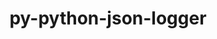 ---
title: "py-python-json-logger"
layout: cache
categories: [package, develop]
meta: {"compilers": ["gcc@=11.1.0", "gcc@=11.4.0", "gcc@=9.4.0", "oneapi@=2024.2.1"], "num_specs": 40, "num_specs_by_stack": {"data-vis-sdk": 4, "e4s": 12, "e4s-neoverse-v2": 6, "e4s-neoverse_v1": 2, "e4s-oneapi": 14, "e4s-power": 2, "root": 40}, "oss": ["ubuntu20.04", "ubuntu22.04"], "platforms": ["linux"], "stacks": ["data-vis-sdk", "e4s", "e4s-neoverse-v2", "e4s-neoverse_v1", "e4s-oneapi", "e4s-power", "root"], "targets": ["neoverse_v1", "neoverse_v2", "ppc64le", "x86_64_v3"], "versions": ["2.0.7"]}
spec_details: [{"compiler": "gcc@=11.4.0", "hash": "33k5ba2qplzpika6hoje3gfarmgpm3kh", "os": "ubuntu22.04", "platform": "linux", "size": "-", "stacks": ["e4s-neoverse-v2", "root"], "tarball": "https://binaries.spack.io/develop/build_cache/linux-ubuntu22.04-neoverse_v2/gcc-11.4.0/py-python-json-logger-2.0.7/linux-ubuntu22.04-neoverse_v2-gcc-11.4.0-py-python-json-logger-2.0.7-33k5ba2qplzpika6hoje3gfarmgpm3kh.spack", "target": "neoverse_v2", "variants": ["build_system=python_pip"], "versions": ["2.0.7"]}, {"compiler": "gcc@=11.4.0", "hash": "37wxio44iwc5wsltxijswtjp4bbzwciz", "os": "ubuntu22.04", "platform": "linux", "size": "-", "stacks": ["e4s-neoverse-v2", "root"], "tarball": "https://binaries.spack.io/develop/build_cache/linux-ubuntu22.04-neoverse_v2/gcc-11.4.0/py-python-json-logger-2.0.7/linux-ubuntu22.04-neoverse_v2-gcc-11.4.0-py-python-json-logger-2.0.7-37wxio44iwc5wsltxijswtjp4bbzwciz.spack", "target": "neoverse_v2", "variants": ["build_system=python_pip"], "versions": ["2.0.7"]}, {"compiler": "gcc@=11.4.0", "hash": "3jzxd7m64ebijedpewq3cq3idnigtxxd", "os": "ubuntu22.04", "platform": "linux", "size": "-", "stacks": ["e4s-neoverse-v2", "root"], "tarball": "https://binaries.spack.io/develop/build_cache/linux-ubuntu22.04-neoverse_v2/gcc-11.4.0/py-python-json-logger-2.0.7/linux-ubuntu22.04-neoverse_v2-gcc-11.4.0-py-python-json-logger-2.0.7-3jzxd7m64ebijedpewq3cq3idnigtxxd.spack", "target": "neoverse_v2", "variants": ["build_system=python_pip"], "versions": ["2.0.7"]}, {"compiler": "oneapi@=2024.2.1", "hash": "3vhuxxdqs2wtlqifk57gmlitbpu5qp4s", "os": "ubuntu22.04", "platform": "linux", "size": "-", "stacks": ["e4s-oneapi", "root"], "tarball": "https://binaries.spack.io/develop/build_cache/linux-ubuntu22.04-x86_64_v3/oneapi-2024.2.1/py-python-json-logger-2.0.7/linux-ubuntu22.04-x86_64_v3-oneapi-2024.2.1-py-python-json-logger-2.0.7-3vhuxxdqs2wtlqifk57gmlitbpu5qp4s.spack", "target": "x86_64_v3", "variants": ["build_system=python_pip"], "versions": ["2.0.7"]}, {"compiler": "oneapi@=2024.2.1", "hash": "3zpa4ohc34ax5llmxlvvjhdpnprraxol", "os": "ubuntu22.04", "platform": "linux", "size": "-", "stacks": ["e4s-oneapi", "root"], "tarball": "https://binaries.spack.io/develop/build_cache/linux-ubuntu22.04-x86_64_v3/oneapi-2024.2.1/py-python-json-logger-2.0.7/linux-ubuntu22.04-x86_64_v3-oneapi-2024.2.1-py-python-json-logger-2.0.7-3zpa4ohc34ax5llmxlvvjhdpnprraxol.spack", "target": "x86_64_v3", "variants": ["build_system=python_pip"], "versions": ["2.0.7"]}, {"compiler": "oneapi@=2024.2.1", "hash": "4e3qdmeb4qofocfi5cy6x7rnxe7a53em", "os": "ubuntu22.04", "platform": "linux", "size": "-", "stacks": ["e4s-oneapi", "root"], "tarball": "https://binaries.spack.io/develop/build_cache/linux-ubuntu22.04-x86_64_v3/oneapi-2024.2.1/py-python-json-logger-2.0.7/linux-ubuntu22.04-x86_64_v3-oneapi-2024.2.1-py-python-json-logger-2.0.7-4e3qdmeb4qofocfi5cy6x7rnxe7a53em.spack", "target": "x86_64_v3", "variants": ["build_system=python_pip"], "versions": ["2.0.7"]}, {"compiler": "gcc@=11.4.0", "hash": "4npqpno3uhpipbvcd46ie5adfkenyqjm", "os": "ubuntu22.04", "platform": "linux", "size": "-", "stacks": ["e4s", "root"], "tarball": "https://binaries.spack.io/develop/build_cache/linux-ubuntu22.04-x86_64_v3/gcc-11.4.0/py-python-json-logger-2.0.7/linux-ubuntu22.04-x86_64_v3-gcc-11.4.0-py-python-json-logger-2.0.7-4npqpno3uhpipbvcd46ie5adfkenyqjm.spack", "target": "x86_64_v3", "variants": ["build_system=python_pip"], "versions": ["2.0.7"]}, {"compiler": "gcc@=11.4.0", "hash": "67smfriawynxbomxrbhkp6takh23sue6", "os": "ubuntu22.04", "platform": "linux", "size": "-", "stacks": ["e4s", "root"], "tarball": "https://binaries.spack.io/develop/build_cache/linux-ubuntu22.04-x86_64_v3/gcc-11.4.0/py-python-json-logger-2.0.7/linux-ubuntu22.04-x86_64_v3-gcc-11.4.0-py-python-json-logger-2.0.7-67smfriawynxbomxrbhkp6takh23sue6.spack", "target": "x86_64_v3", "variants": ["build_system=python_pip"], "versions": ["2.0.7"]}, {"compiler": "gcc@=11.4.0", "hash": "6qecswkzp5aiw3sbilrr6ezyzmv5tdpq", "os": "ubuntu22.04", "platform": "linux", "size": "-", "stacks": ["e4s-neoverse-v2", "root"], "tarball": "https://binaries.spack.io/develop/build_cache/linux-ubuntu22.04-neoverse_v2/gcc-11.4.0/py-python-json-logger-2.0.7/linux-ubuntu22.04-neoverse_v2-gcc-11.4.0-py-python-json-logger-2.0.7-6qecswkzp5aiw3sbilrr6ezyzmv5tdpq.spack", "target": "neoverse_v2", "variants": ["build_system=python_pip"], "versions": ["2.0.7"]}, {"compiler": "oneapi@=2024.2.1", "hash": "6v5ulxhbzcspmlwstrmgteeabnvi5ptz", "os": "ubuntu22.04", "platform": "linux", "size": "-", "stacks": ["e4s-oneapi", "root"], "tarball": "https://binaries.spack.io/develop/build_cache/linux-ubuntu22.04-x86_64_v3/oneapi-2024.2.1/py-python-json-logger-2.0.7/linux-ubuntu22.04-x86_64_v3-oneapi-2024.2.1-py-python-json-logger-2.0.7-6v5ulxhbzcspmlwstrmgteeabnvi5ptz.spack", "target": "x86_64_v3", "variants": ["build_system=python_pip"], "versions": ["2.0.7"]}, {"compiler": "oneapi@=2024.2.1", "hash": "75onq4zuxmdz4lc4e66tzcez67e7czfl", "os": "ubuntu22.04", "platform": "linux", "size": "-", "stacks": ["e4s-oneapi", "root"], "tarball": "https://binaries.spack.io/develop/build_cache/linux-ubuntu22.04-x86_64_v3/oneapi-2024.2.1/py-python-json-logger-2.0.7/linux-ubuntu22.04-x86_64_v3-oneapi-2024.2.1-py-python-json-logger-2.0.7-75onq4zuxmdz4lc4e66tzcez67e7czfl.spack", "target": "x86_64_v3", "variants": ["build_system=python_pip"], "versions": ["2.0.7"]}, {"compiler": "gcc@=11.4.0", "hash": "7icwqagncpnps6omml7atqtvvihnu4zx", "os": "ubuntu22.04", "platform": "linux", "size": "-", "stacks": ["e4s-neoverse_v1", "root"], "tarball": "https://binaries.spack.io/develop/build_cache/linux-ubuntu22.04-neoverse_v1/gcc-11.4.0/py-python-json-logger-2.0.7/linux-ubuntu22.04-neoverse_v1-gcc-11.4.0-py-python-json-logger-2.0.7-7icwqagncpnps6omml7atqtvvihnu4zx.spack", "target": "neoverse_v1", "variants": ["build_system=python_pip"], "versions": ["2.0.7"]}, {"compiler": "oneapi@=2024.2.1", "hash": "7iwwxzu2uglszutjwrtqynkirhr42tv6", "os": "ubuntu22.04", "platform": "linux", "size": "-", "stacks": ["e4s-oneapi", "root"], "tarball": "https://binaries.spack.io/develop/build_cache/linux-ubuntu22.04-x86_64_v3/oneapi-2024.2.1/py-python-json-logger-2.0.7/linux-ubuntu22.04-x86_64_v3-oneapi-2024.2.1-py-python-json-logger-2.0.7-7iwwxzu2uglszutjwrtqynkirhr42tv6.spack", "target": "x86_64_v3", "variants": ["build_system=python_pip"], "versions": ["2.0.7"]}, {"compiler": "gcc@=11.4.0", "hash": "breqygswtbxfjgq67md4lp6utifouo3k", "os": "ubuntu22.04", "platform": "linux", "size": "-", "stacks": ["e4s", "root"], "tarball": "https://binaries.spack.io/develop/build_cache/linux-ubuntu22.04-x86_64_v3/gcc-11.4.0/py-python-json-logger-2.0.7/linux-ubuntu22.04-x86_64_v3-gcc-11.4.0-py-python-json-logger-2.0.7-breqygswtbxfjgq67md4lp6utifouo3k.spack", "target": "x86_64_v3", "variants": ["build_system=python_pip"], "versions": ["2.0.7"]}, {"compiler": "oneapi@=2024.2.1", "hash": "dgvpbcqnpxkbcjszpefoo534vo7h3t5e", "os": "ubuntu22.04", "platform": "linux", "size": "-", "stacks": ["e4s-oneapi", "root"], "tarball": "https://binaries.spack.io/develop/build_cache/linux-ubuntu22.04-x86_64_v3/oneapi-2024.2.1/py-python-json-logger-2.0.7/linux-ubuntu22.04-x86_64_v3-oneapi-2024.2.1-py-python-json-logger-2.0.7-dgvpbcqnpxkbcjszpefoo534vo7h3t5e.spack", "target": "x86_64_v3", "variants": ["build_system=python_pip"], "versions": ["2.0.7"]}, {"compiler": "oneapi@=2024.2.1", "hash": "ebqxdh4zxumrujyrjl7ij2slghuhg4ut", "os": "ubuntu22.04", "platform": "linux", "size": "-", "stacks": ["e4s-oneapi", "root"], "tarball": "https://binaries.spack.io/develop/build_cache/linux-ubuntu22.04-x86_64_v3/oneapi-2024.2.1/py-python-json-logger-2.0.7/linux-ubuntu22.04-x86_64_v3-oneapi-2024.2.1-py-python-json-logger-2.0.7-ebqxdh4zxumrujyrjl7ij2slghuhg4ut.spack", "target": "x86_64_v3", "variants": ["build_system=python_pip"], "versions": ["2.0.7"]}, {"compiler": "gcc@=11.1.0", "hash": "f7e4ex4yln3rqu3zbhflifuztv7tshf4", "os": "ubuntu20.04", "platform": "linux", "size": "-", "stacks": ["data-vis-sdk", "root"], "tarball": "https://binaries.spack.io/develop/build_cache/linux-ubuntu20.04-x86_64_v3/gcc-11.1.0/py-python-json-logger-2.0.7/linux-ubuntu20.04-x86_64_v3-gcc-11.1.0-py-python-json-logger-2.0.7-f7e4ex4yln3rqu3zbhflifuztv7tshf4.spack", "target": "x86_64_v3", "variants": ["build_system=python_pip"], "versions": ["2.0.7"]}, {"compiler": "gcc@=11.4.0", "hash": "fero7w6rbpykpcepe62zfdveggyydmqd", "os": "ubuntu22.04", "platform": "linux", "size": "-", "stacks": ["e4s", "root"], "tarball": "https://binaries.spack.io/develop/build_cache/linux-ubuntu22.04-x86_64_v3/gcc-11.4.0/py-python-json-logger-2.0.7/linux-ubuntu22.04-x86_64_v3-gcc-11.4.0-py-python-json-logger-2.0.7-fero7w6rbpykpcepe62zfdveggyydmqd.spack", "target": "x86_64_v3", "variants": ["build_system=python_pip"], "versions": ["2.0.7"]}, {"compiler": "gcc@=11.4.0", "hash": "fjmhigrvi56osurhzizentwa55ynvbam", "os": "ubuntu22.04", "platform": "linux", "size": "-", "stacks": ["e4s-neoverse-v2", "root"], "tarball": "https://binaries.spack.io/develop/build_cache/linux-ubuntu22.04-neoverse_v2/gcc-11.4.0/py-python-json-logger-2.0.7/linux-ubuntu22.04-neoverse_v2-gcc-11.4.0-py-python-json-logger-2.0.7-fjmhigrvi56osurhzizentwa55ynvbam.spack", "target": "neoverse_v2", "variants": ["build_system=python_pip"], "versions": ["2.0.7"]}, {"compiler": "gcc@=11.4.0", "hash": "ftjeclzq466i6qof2ritbuoscpxtotrq", "os": "ubuntu22.04", "platform": "linux", "size": "-", "stacks": ["e4s", "root"], "tarball": "https://binaries.spack.io/develop/build_cache/linux-ubuntu22.04-x86_64_v3/gcc-11.4.0/py-python-json-logger-2.0.7/linux-ubuntu22.04-x86_64_v3-gcc-11.4.0-py-python-json-logger-2.0.7-ftjeclzq466i6qof2ritbuoscpxtotrq.spack", "target": "x86_64_v3", "variants": ["build_system=python_pip"], "versions": ["2.0.7"]}, {"compiler": "oneapi@=2024.2.1", "hash": "gfzhmgskf3xwfykrz5ldjpryctpoe27t", "os": "ubuntu22.04", "platform": "linux", "size": "-", "stacks": ["e4s-oneapi", "root"], "tarball": "https://binaries.spack.io/develop/build_cache/linux-ubuntu22.04-x86_64_v3/oneapi-2024.2.1/py-python-json-logger-2.0.7/linux-ubuntu22.04-x86_64_v3-oneapi-2024.2.1-py-python-json-logger-2.0.7-gfzhmgskf3xwfykrz5ldjpryctpoe27t.spack", "target": "x86_64_v3", "variants": ["build_system=python_pip"], "versions": ["2.0.7"]}, {"compiler": "gcc@=11.4.0", "hash": "hucxudohgj7navjzuke5hqm2445atnpa", "os": "ubuntu22.04", "platform": "linux", "size": "-", "stacks": ["e4s", "root"], "tarball": "https://binaries.spack.io/develop/build_cache/linux-ubuntu22.04-x86_64_v3/gcc-11.4.0/py-python-json-logger-2.0.7/linux-ubuntu22.04-x86_64_v3-gcc-11.4.0-py-python-json-logger-2.0.7-hucxudohgj7navjzuke5hqm2445atnpa.spack", "target": "x86_64_v3", "variants": ["build_system=python_pip"], "versions": ["2.0.7"]}, {"compiler": "oneapi@=2024.2.1", "hash": "jgqjmtp33hmy54edte7d4xfsetqdfnxl", "os": "ubuntu22.04", "platform": "linux", "size": "-", "stacks": ["e4s-oneapi", "root"], "tarball": "https://binaries.spack.io/develop/build_cache/linux-ubuntu22.04-x86_64_v3/oneapi-2024.2.1/py-python-json-logger-2.0.7/linux-ubuntu22.04-x86_64_v3-oneapi-2024.2.1-py-python-json-logger-2.0.7-jgqjmtp33hmy54edte7d4xfsetqdfnxl.spack", "target": "x86_64_v3", "variants": ["build_system=python_pip"], "versions": ["2.0.7"]}, {"compiler": "gcc@=9.4.0", "hash": "jh4zuwmpmsvcxhydll7si3xikkn27vaw", "os": "ubuntu20.04", "platform": "linux", "size": "-", "stacks": ["e4s-power", "root"], "tarball": "https://binaries.spack.io/develop/build_cache/linux-ubuntu20.04-ppc64le/gcc-9.4.0/py-python-json-logger-2.0.7/linux-ubuntu20.04-ppc64le-gcc-9.4.0-py-python-json-logger-2.0.7-jh4zuwmpmsvcxhydll7si3xikkn27vaw.spack", "target": "ppc64le", "variants": ["build_system=python_pip"], "versions": ["2.0.7"]}, {"compiler": "gcc@=11.1.0", "hash": "jqisje4kklwhgviyl2vkusu7dvimfury", "os": "ubuntu20.04", "platform": "linux", "size": "-", "stacks": ["data-vis-sdk", "root"], "tarball": "https://binaries.spack.io/develop/build_cache/linux-ubuntu20.04-x86_64_v3/gcc-11.1.0/py-python-json-logger-2.0.7/linux-ubuntu20.04-x86_64_v3-gcc-11.1.0-py-python-json-logger-2.0.7-jqisje4kklwhgviyl2vkusu7dvimfury.spack", "target": "x86_64_v3", "variants": ["build_system=python_pip"], "versions": ["2.0.7"]}, {"compiler": "gcc@=11.4.0", "hash": "lvncprcpzxta4ldhadnshijqommleqad", "os": "ubuntu22.04", "platform": "linux", "size": "-", "stacks": ["e4s", "root"], "tarball": "https://binaries.spack.io/develop/build_cache/linux-ubuntu22.04-x86_64_v3/gcc-11.4.0/py-python-json-logger-2.0.7/linux-ubuntu22.04-x86_64_v3-gcc-11.4.0-py-python-json-logger-2.0.7-lvncprcpzxta4ldhadnshijqommleqad.spack", "target": "x86_64_v3", "variants": ["build_system=python_pip"], "versions": ["2.0.7"]}, {"compiler": "gcc@=11.1.0", "hash": "lw7h4mld2lceivf2ugzb3wy45iwxtvcd", "os": "ubuntu20.04", "platform": "linux", "size": "-", "stacks": ["data-vis-sdk", "root"], "tarball": "https://binaries.spack.io/develop/build_cache/linux-ubuntu20.04-x86_64_v3/gcc-11.1.0/py-python-json-logger-2.0.7/linux-ubuntu20.04-x86_64_v3-gcc-11.1.0-py-python-json-logger-2.0.7-lw7h4mld2lceivf2ugzb3wy45iwxtvcd.spack", "target": "x86_64_v3", "variants": ["build_system=python_pip"], "versions": ["2.0.7"]}, {"compiler": "gcc@=9.4.0", "hash": "m7fx6g4n7s4hzqo4xgxqs7lmohyqsqug", "os": "ubuntu20.04", "platform": "linux", "size": "-", "stacks": ["e4s-power", "root"], "tarball": "https://binaries.spack.io/develop/build_cache/linux-ubuntu20.04-ppc64le/gcc-9.4.0/py-python-json-logger-2.0.7/linux-ubuntu20.04-ppc64le-gcc-9.4.0-py-python-json-logger-2.0.7-m7fx6g4n7s4hzqo4xgxqs7lmohyqsqug.spack", "target": "ppc64le", "variants": ["build_system=python_pip"], "versions": ["2.0.7"]}, {"compiler": "oneapi@=2024.2.1", "hash": "ndp6vei4ioqxqc7hdgybakmcb5226xdx", "os": "ubuntu22.04", "platform": "linux", "size": "-", "stacks": ["e4s-oneapi", "root"], "tarball": "https://binaries.spack.io/develop/build_cache/linux-ubuntu22.04-x86_64_v3/oneapi-2024.2.1/py-python-json-logger-2.0.7/linux-ubuntu22.04-x86_64_v3-oneapi-2024.2.1-py-python-json-logger-2.0.7-ndp6vei4ioqxqc7hdgybakmcb5226xdx.spack", "target": "x86_64_v3", "variants": ["build_system=python_pip"], "versions": ["2.0.7"]}, {"compiler": "oneapi@=2024.2.1", "hash": "ns6bwsig4ohzhfdkgjmoxeszxz47qztw", "os": "ubuntu22.04", "platform": "linux", "size": "-", "stacks": ["e4s-oneapi", "root"], "tarball": "https://binaries.spack.io/develop/build_cache/linux-ubuntu22.04-x86_64_v3/oneapi-2024.2.1/py-python-json-logger-2.0.7/linux-ubuntu22.04-x86_64_v3-oneapi-2024.2.1-py-python-json-logger-2.0.7-ns6bwsig4ohzhfdkgjmoxeszxz47qztw.spack", "target": "x86_64_v3", "variants": ["build_system=python_pip"], "versions": ["2.0.7"]}, {"compiler": "gcc@=11.4.0", "hash": "ryyqkaaouxisreuqwoe2tw7zibgqhhpc", "os": "ubuntu22.04", "platform": "linux", "size": "-", "stacks": ["e4s-neoverse_v1", "root"], "tarball": "https://binaries.spack.io/develop/build_cache/linux-ubuntu22.04-neoverse_v1/gcc-11.4.0/py-python-json-logger-2.0.7/linux-ubuntu22.04-neoverse_v1-gcc-11.4.0-py-python-json-logger-2.0.7-ryyqkaaouxisreuqwoe2tw7zibgqhhpc.spack", "target": "neoverse_v1", "variants": ["build_system=python_pip"], "versions": ["2.0.7"]}, {"compiler": "gcc@=11.1.0", "hash": "s7z5twryyrihswmqzekogsxhbbraye37", "os": "ubuntu20.04", "platform": "linux", "size": "-", "stacks": ["data-vis-sdk", "root"], "tarball": "https://binaries.spack.io/develop/build_cache/linux-ubuntu20.04-x86_64_v3/gcc-11.1.0/py-python-json-logger-2.0.7/linux-ubuntu20.04-x86_64_v3-gcc-11.1.0-py-python-json-logger-2.0.7-s7z5twryyrihswmqzekogsxhbbraye37.spack", "target": "x86_64_v3", "variants": ["build_system=python_pip"], "versions": ["2.0.7"]}, {"compiler": "oneapi@=2024.2.1", "hash": "siblp73dxtotvfex4y5amiq6qtjkdwiq", "os": "ubuntu22.04", "platform": "linux", "size": "-", "stacks": ["e4s-oneapi", "root"], "tarball": "https://binaries.spack.io/develop/build_cache/linux-ubuntu22.04-x86_64_v3/oneapi-2024.2.1/py-python-json-logger-2.0.7/linux-ubuntu22.04-x86_64_v3-oneapi-2024.2.1-py-python-json-logger-2.0.7-siblp73dxtotvfex4y5amiq6qtjkdwiq.spack", "target": "x86_64_v3", "variants": ["build_system=python_pip"], "versions": ["2.0.7"]}, {"compiler": "gcc@=11.4.0", "hash": "tekhvsxsdmms7tlr7vxk4tc5ci65m2nk", "os": "ubuntu22.04", "platform": "linux", "size": "-", "stacks": ["e4s", "root"], "tarball": "https://binaries.spack.io/develop/build_cache/linux-ubuntu22.04-x86_64_v3/gcc-11.4.0/py-python-json-logger-2.0.7/linux-ubuntu22.04-x86_64_v3-gcc-11.4.0-py-python-json-logger-2.0.7-tekhvsxsdmms7tlr7vxk4tc5ci65m2nk.spack", "target": "x86_64_v3", "variants": ["build_system=python_pip"], "versions": ["2.0.7"]}, {"compiler": "oneapi@=2024.2.1", "hash": "u2yzho4cjvagmupuhid6fcs2engk6q63", "os": "ubuntu22.04", "platform": "linux", "size": "-", "stacks": ["e4s-oneapi", "root"], "tarball": "https://binaries.spack.io/develop/build_cache/linux-ubuntu22.04-x86_64_v3/oneapi-2024.2.1/py-python-json-logger-2.0.7/linux-ubuntu22.04-x86_64_v3-oneapi-2024.2.1-py-python-json-logger-2.0.7-u2yzho4cjvagmupuhid6fcs2engk6q63.spack", "target": "x86_64_v3", "variants": ["build_system=python_pip"], "versions": ["2.0.7"]}, {"compiler": "gcc@=11.4.0", "hash": "uy7dopvodxl4zjwqubdqb2mts7rxil7z", "os": "ubuntu22.04", "platform": "linux", "size": "-", "stacks": ["e4s-neoverse-v2", "root"], "tarball": "https://binaries.spack.io/develop/build_cache/linux-ubuntu22.04-neoverse_v2/gcc-11.4.0/py-python-json-logger-2.0.7/linux-ubuntu22.04-neoverse_v2-gcc-11.4.0-py-python-json-logger-2.0.7-uy7dopvodxl4zjwqubdqb2mts7rxil7z.spack", "target": "neoverse_v2", "variants": ["build_system=python_pip"], "versions": ["2.0.7"]}, {"compiler": "gcc@=11.4.0", "hash": "wpywonvbjv6eymsmifqx6dyxvu52fo7x", "os": "ubuntu22.04", "platform": "linux", "size": "-", "stacks": ["e4s", "root"], "tarball": "https://binaries.spack.io/develop/build_cache/linux-ubuntu22.04-x86_64_v3/gcc-11.4.0/py-python-json-logger-2.0.7/linux-ubuntu22.04-x86_64_v3-gcc-11.4.0-py-python-json-logger-2.0.7-wpywonvbjv6eymsmifqx6dyxvu52fo7x.spack", "target": "x86_64_v3", "variants": ["build_system=python_pip"], "versions": ["2.0.7"]}, {"compiler": "gcc@=11.4.0", "hash": "yt5molx7hdkrmc6n5n5gsgtejvfbwm6s", "os": "ubuntu22.04", "platform": "linux", "size": "-", "stacks": ["e4s", "root"], "tarball": "https://binaries.spack.io/develop/build_cache/linux-ubuntu22.04-x86_64_v3/gcc-11.4.0/py-python-json-logger-2.0.7/linux-ubuntu22.04-x86_64_v3-gcc-11.4.0-py-python-json-logger-2.0.7-yt5molx7hdkrmc6n5n5gsgtejvfbwm6s.spack", "target": "x86_64_v3", "variants": ["build_system=python_pip"], "versions": ["2.0.7"]}, {"compiler": "gcc@=11.4.0", "hash": "z4u6ffqthxhh4kagys2xcyvp5uafq3j3", "os": "ubuntu22.04", "platform": "linux", "size": "-", "stacks": ["e4s", "root"], "tarball": "https://binaries.spack.io/develop/build_cache/linux-ubuntu22.04-x86_64_v3/gcc-11.4.0/py-python-json-logger-2.0.7/linux-ubuntu22.04-x86_64_v3-gcc-11.4.0-py-python-json-logger-2.0.7-z4u6ffqthxhh4kagys2xcyvp5uafq3j3.spack", "target": "x86_64_v3", "variants": ["build_system=python_pip"], "versions": ["2.0.7"]}, {"compiler": "gcc@=11.4.0", "hash": "zafu4fzzbfbzd5pg5mc5ecbrihywuozp", "os": "ubuntu22.04", "platform": "linux", "size": "-", "stacks": ["e4s", "root"], "tarball": "https://binaries.spack.io/develop/build_cache/linux-ubuntu22.04-x86_64_v3/gcc-11.4.0/py-python-json-logger-2.0.7/linux-ubuntu22.04-x86_64_v3-gcc-11.4.0-py-python-json-logger-2.0.7-zafu4fzzbfbzd5pg5mc5ecbrihywuozp.spack", "target": "x86_64_v3", "variants": ["build_system=python_pip"], "versions": ["2.0.7"]}]
---